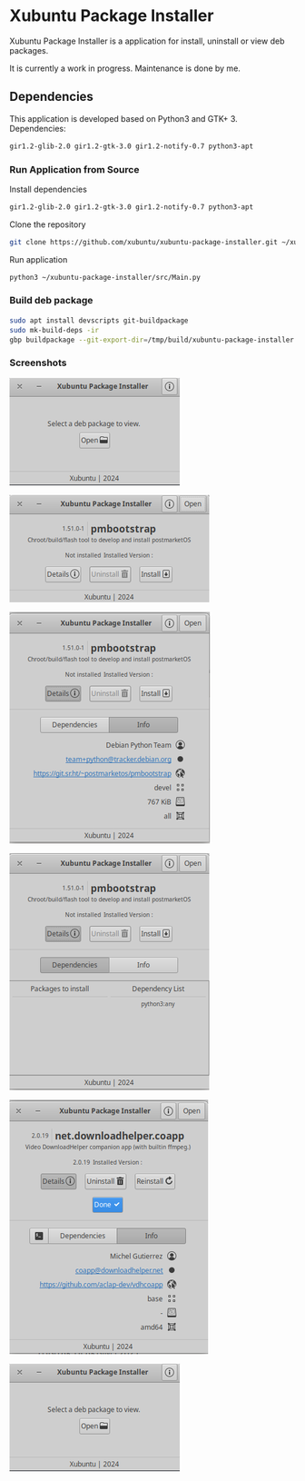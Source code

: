 # Xubuntu Package Installer

Xubuntu Package Installer is a application for install, uninstall or view deb packages.

It is currently a work in progress. Maintenance is done by me.

## **Dependencies**

This application is developed based on Python3 and GTK+ 3. Dependencies:
```bash
gir1.2-glib-2.0 gir1.2-gtk-3.0 gir1.2-notify-0.7 python3-apt
```

### **Run Application from Source**

Install dependencies
```bash
gir1.2-glib-2.0 gir1.2-gtk-3.0 gir1.2-notify-0.7 python3-apt
```
Clone the repository
```bash
git clone https://github.com/xubuntu/xubuntu-package-installer.git ~/xubuntu-package-installer
```
Run application
```bash
python3 ~/xubuntu-package-installer/src/Main.py
```

### **Build deb package**

```bash
sudo apt install devscripts git-buildpackage
sudo mk-build-deps -ir
gbp buildpackage --git-export-dir=/tmp/build/xubuntu-package-installer -us -uc
```

### **Screenshots**

![Xubuntu Package Installer 1](screenshots/Xubuntu-package-installer-1.png)

![Xubuntu Package Installer 2](screenshots/Xubuntu-package-installer-2.png)

![Xubuntu Package Installer 3](screenshots/Xubuntu-package-installer-3.png)

![Xubuntu Package Installer 4](screenshots/Xubuntu-package-installer-4.png)

![Xubuntu Package Installer 5](screenshots/Xubuntu-package-installer-5.png)

![Xubuntu Package Installer 6](screenshots/Xubuntu-package-installer-6.png)

